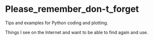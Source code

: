 # Please_remember_don-t_forget
Tips and examples for Python coding and plotting.

Things I see on the Internet and want to be able to find again and use.
